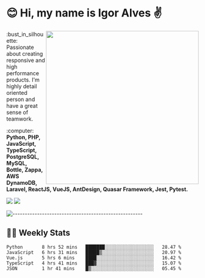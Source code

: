 # :blush: Hi, my name is Igor Alves :v:

<img src="https://github-readme-stats.vercel.app/api?username=iguit0&show_icons=true&count_private=true&theme=onedark" min-width="400px" max-width="400px" width="400px" align="right" />

<p align="left"> 
  :bust_in_silhouette: Passionate about creating responsive and high performance products.
  I'm highly detail oriented person and have a great sense of teamwork.
</p>

<p align="left">
  :computer: <strong>Python, PHP, JavaScript, TypeScript, PostgreSQL, MySQL, Bottle, Zappa, AWS DynamoDB, Laravel, ReactJS, VueJS, AntDesign, Quasar Framework, Jest, Pytest.</strong>
</p>

<p align="left">
  <a href="https://www.linkedin.com/in/igor-lucio-alves" target="_blank" rel="noopener noreferrer" alt="LinkedIn">
  <img src="https://img.shields.io/badge/LinkedIn-0077B5?style=for-the-badge&logo=linkedin&logoColor=white" /></a>

  <a href="https://t.me/iguit0" target="_blank" rel="noopener noreferrer" alt="Telegram">
  <img src="https://img.shields.io/badge/Telegram-2CA5E0?style=for-the-badge&logo=telegram&logoColor=white" /></a>
</p>

![-----------------------------------------------------](https://raw.githubusercontent.com/andreasbm/readme/master/assets/lines/aqua.png)

## :man_technologist: Weekly Stats
<!--START_SECTION:waka-->
```text
Python       8 hrs 52 mins   ███████░░░░░░░░░░░░░░░░░░   28.47 % 
JavaScript   6 hrs 31 mins   █████▒░░░░░░░░░░░░░░░░░░░   20.97 % 
Vue.js       5 hrs 6 mins    ████░░░░░░░░░░░░░░░░░░░░░   16.42 % 
TypeScript   4 hrs 41 mins   ███▓░░░░░░░░░░░░░░░░░░░░░   15.07 % 
JSON         1 hr 41 mins    █▒░░░░░░░░░░░░░░░░░░░░░░░   05.45 % 
```
<!--END_SECTION:waka-->
